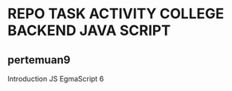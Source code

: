 # REPO TASK ACTIVITY COLLEGE BACKEND JAVA SCRIPT

## pertemuan9

<p>Introduction JS EgmaScript 6</p>
